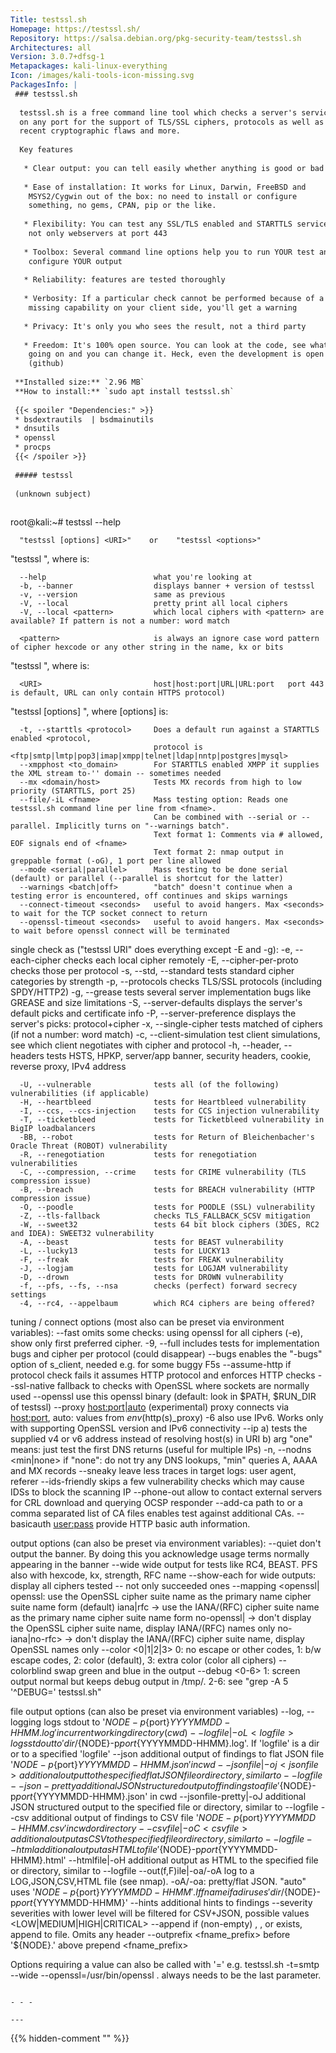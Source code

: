 ```yaml
---
Title: testssl.sh
Homepage: https://testssl.sh/
Repository: https://salsa.debian.org/pkg-security-team/testssl.sh
Architectures: all
Version: 3.0.7+dfsg-1
Metapackages: kali-linux-everything 
Icon: /images/kali-tools-icon-missing.svg
PackagesInfo: |
 ### testssl.sh
 
  testssl.sh is a free command line tool which checks a server's service
  on any port for the support of TLS/SSL ciphers, protocols as well as
  recent cryptographic flaws and more.
   
  Key features
   
   * Clear output: you can tell easily whether anything is good or bad
   
   * Ease of installation: It works for Linux, Darwin, FreeBSD and
    MSYS2/Cygwin out of the box: no need to install or configure
    something, no gems, CPAN, pip or the like.
   
   * Flexibility: You can test any SSL/TLS enabled and STARTTLS service,
    not only webservers at port 443
   
   * Toolbox: Several command line options help you to run YOUR test and
    configure YOUR output
   
   * Reliability: features are tested thoroughly
   
   * Verbosity: If a particular check cannot be performed because of a
    missing capability on your client side, you'll get a warning
   
   * Privacy: It's only you who sees the result, not a third party
   
   * Freedom: It's 100% open source. You can look at the code, see what's
    going on and you can change it. Heck, even the development is open
    (github)
 
 **Installed size:** `2.96 MB`  
 **How to install:** `sudo apt install testssl.sh`  
 
 {{< spoiler "Dependencies:" >}}
 * bsdextrautils  | bsdmainutils 
 * dnsutils
 * openssl 
 * procps
 {{< /spoiler >}}
 
 ##### testssl
 
 (unknown subject)
 
 ```
 root@kali:~# testssl --help
 
      "testssl [options] <URI>"    or    "testssl <options>"
 
 
 "testssl <options>", where <options> is:
 
      --help                        what you're looking at
      -b, --banner                  displays banner + version of testssl
      -v, --version                 same as previous
      -V, --local                   pretty print all local ciphers
      -V, --local <pattern>         which local ciphers with <pattern> are available? If pattern is not a number: word match
 
      <pattern>                     is always an ignore case word pattern of cipher hexcode or any other string in the name, kx or bits
 
 "testssl <URI>", where <URI> is:
 
      <URI>                         host|host:port|URL|URL:port   port 443 is default, URL can only contain HTTPS protocol)
 
 "testssl [options] <URI>", where [options] is:
 
      -t, --starttls <protocol>     Does a default run against a STARTTLS enabled <protocol,
                                    protocol is <ftp|smtp|lmtp|pop3|imap|xmpp|telnet|ldap|nntp|postgres|mysql>
      --xmpphost <to_domain>        For STARTTLS enabled XMPP it supplies the XML stream to-'' domain -- sometimes needed
      --mx <domain/host>            Tests MX records from high to low priority (STARTTLS, port 25)
      --file/-iL <fname>            Mass testing option: Reads one testssl.sh command line per line from <fname>.
                                    Can be combined with --serial or --parallel. Implicitly turns on "--warnings batch".
                                    Text format 1: Comments via # allowed, EOF signals end of <fname>
                                    Text format 2: nmap output in greppable format (-oG), 1 port per line allowed
      --mode <serial|parallel>      Mass testing to be done serial (default) or parallel (--parallel is shortcut for the latter)
      --warnings <batch|off>        "batch" doesn't continue when a testing error is encountered, off continues and skips warnings
      --connect-timeout <seconds>   useful to avoid hangers. Max <seconds> to wait for the TCP socket connect to return
      --openssl-timeout <seconds>   useful to avoid hangers. Max <seconds> to wait before openssl connect will be terminated
 
 single check as <options>  ("testssl URI" does everything except -E and -g):
      -e, --each-cipher             checks each local cipher remotely
      -E, --cipher-per-proto        checks those per protocol
      -s, --std, --standard         tests standard cipher categories by strength
      -p, --protocols               checks TLS/SSL protocols (including SPDY/HTTP2)
      -g, --grease                  tests several server implementation bugs like GREASE and size limitations
      -S, --server-defaults         displays the server's default picks and certificate info
      -P, --server-preference       displays the server's picks: protocol+cipher
      -x, --single-cipher <pattern> tests matched <pattern> of ciphers
                                    (if <pattern> not a number: word match)
      -c, --client-simulation       test client simulations, see which client negotiates with cipher and protocol
      -h, --header, --headers       tests HSTS, HPKP, server/app banner, security headers, cookie, reverse proxy, IPv4 address
 
      -U, --vulnerable              tests all (of the following) vulnerabilities (if applicable)
      -H, --heartbleed              tests for Heartbleed vulnerability
      -I, --ccs, --ccs-injection    tests for CCS injection vulnerability
      -T, --ticketbleed             tests for Ticketbleed vulnerability in BigIP loadbalancers
      -BB, --robot                  tests for Return of Bleichenbacher's Oracle Threat (ROBOT) vulnerability
      -R, --renegotiation           tests for renegotiation vulnerabilities
      -C, --compression, --crime    tests for CRIME vulnerability (TLS compression issue)
      -B, --breach                  tests for BREACH vulnerability (HTTP compression issue)
      -O, --poodle                  tests for POODLE (SSL) vulnerability
      -Z, --tls-fallback            checks TLS_FALLBACK_SCSV mitigation
      -W, --sweet32                 tests 64 bit block ciphers (3DES, RC2 and IDEA): SWEET32 vulnerability
      -A, --beast                   tests for BEAST vulnerability
      -L, --lucky13                 tests for LUCKY13
      -F, --freak                   tests for FREAK vulnerability
      -J, --logjam                  tests for LOGJAM vulnerability
      -D, --drown                   tests for DROWN vulnerability
      -f, --pfs, --fs, --nsa        checks (perfect) forward secrecy settings
      -4, --rc4, --appelbaum        which RC4 ciphers are being offered?
 
 tuning / connect options (most also can be preset via environment variables):
      --fast                        omits some checks: using openssl for all ciphers (-e), show only first preferred cipher.
      -9, --full                    includes tests for implementation bugs and cipher per protocol (could disappear)
      --bugs                        enables the "-bugs" option of s_client, needed e.g. for some buggy F5s
      --assume-http                 if protocol check fails it assumes HTTP protocol and enforces HTTP checks
      --ssl-native                  fallback to checks with OpenSSL where sockets are normally used
      --openssl <PATH>              use this openssl binary (default: look in $PATH, $RUN_DIR of testssl)
      --proxy <host:port|auto>      (experimental) proxy connects via <host:port>, auto: values from $env ($http(s)_proxy)
      -6                            also use IPv6. Works only with supporting OpenSSL version and IPv6 connectivity
      --ip <ip>                     a) tests the supplied <ip> v4 or v6 address instead of resolving host(s) in URI
                                    b) arg "one" means: just test the first DNS returns (useful for multiple IPs)
      -n, --nodns <min|none>        if "none": do not try any DNS lookups, "min" queries A, AAAA and MX records
      --sneaky                      leave less traces in target logs: user agent, referer
      --ids-friendly                skips a few vulnerability checks which may cause IDSs to block the scanning IP
      --phone-out                   allow to contact external servers for CRL download and querying OCSP responder
      --add-ca <cafile>             path to <cafile> or a comma separated list of CA files enables test against additional CAs.
      --basicauth <user:pass>       provide HTTP basic auth information.
 
 output options (can also be preset via environment variables):
      --quiet                       don't output the banner. By doing this you acknowledge usage terms normally appearing in the banner
      --wide                        wide output for tests like RC4, BEAST. PFS also with hexcode, kx, strength, RFC name
      --show-each                   for wide outputs: display all ciphers tested -- not only succeeded ones
      --mapping <openssl|           openssl: use the OpenSSL cipher suite name as the primary name cipher suite name form (default)
                 iana|rfc             -> use the IANA/(RFC) cipher suite name as the primary name cipher suite name form
                 no-openssl|          -> don't display the OpenSSL cipher suite name, display IANA/(RFC) names only
                 no-iana|no-rfc>      -> don't display the IANA/(RFC) cipher suite name, display OpenSSL names only
      --color <0|1|2|3>             0: no escape or other codes,  1: b/w escape codes,  2: color (default), 3: extra color (color all ciphers)
      --colorblind                  swap green and blue in the output
      --debug <0-6>                 1: screen output normal but keeps debug output in /tmp/.  2-6: see "grep -A 5 '^DEBUG=' testssl.sh"
 
 file output options (can also be preset via environment variables)
      --log, --logging              logs stdout to '${NODE}-p${port}${YYYYMMDD-HHMM}.log' in current working directory (cwd)
      --logfile|-oL <logfile>       logs stdout to 'dir/${NODE}-p${port}${YYYYMMDD-HHMM}.log'. If 'logfile' is a dir or to a specified 'logfile'
      --json                        additional output of findings to flat JSON file '${NODE}-p${port}${YYYYMMDD-HHMM}.json' in cwd
      --jsonfile|-oj <jsonfile>     additional output to the specified flat JSON file or directory, similar to --logfile
      --json-pretty                 additional JSON structured output of findings to a file '${NODE}-p${port}${YYYYMMDD-HHMM}.json' in cwd
      --jsonfile-pretty|-oJ <jsonfile>  additional JSON structured output to the specified file or directory, similar to --logfile
      --csv                         additional output of findings to CSV file '${NODE}-p${port}${YYYYMMDD-HHMM}.csv' in cwd or directory
      --csvfile|-oC <csvfile>       additional output as CSV to the specified file or directory, similar to --logfile
      --html                        additional output as HTML to file '${NODE}-p${port}${YYYYMMDD-HHMM}.html'
      --htmlfile|-oH <htmlfile>     additional output as HTML to the specified file or directory, similar to --logfile
      --out(f,F)ile|-oa/-oA <fname> log to a LOG,JSON,CSV,HTML file (see nmap). -oA/-oa: pretty/flat JSON.
                                    "auto" uses '${NODE}-p${port}${YYYYMMDD-HHMM}'. If fname if a dir uses 'dir/${NODE}-p${port}${YYYYMMDD-HHMM}'
      --hints                       additional hints to findings
      --severity <severity>         severities with lower level will be filtered for CSV+JSON, possible values <LOW|MEDIUM|HIGH|CRITICAL>
      --append                      if (non-empty) <logfile>, <csvfile>, <jsonfile> or <htmlfile> exists, append to file. Omits any header
      --outprefix <fname_prefix>    before  '${NODE}.' above prepend <fname_prefix>
 
 
 Options requiring a value can also be called with '=' e.g. testssl.sh -t=smtp --wide --openssl=/usr/bin/openssl <URI>.
 <URI> always needs to be the last parameter.
 
 
 ```
 
 - - -
 
---
```

{{% hidden-comment "<!--Do not edit anything above this line-->" %}}
